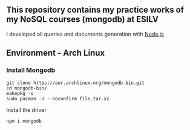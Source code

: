 ## This repository contains my practice works of my NoSQL courses (mongodb) at ESILV

I developed all queries and documents generation with [Node.js](https://nodejs.org/en/) 

## Environment - Arch Linux

### Install Mongodb

    git clone https://aur.archlinux.org/mongodb-bin.git 
    cd mongodb-bin/
    makepkg -s
    sudo pacman -U --noconfirm file.tar.xz

Install the driver

    npm i mongodb